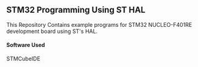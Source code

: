 ## STM32 Programming Using ST HAL

This Repository Contains example programs for STM32 NUCLEO-F401RE development board using ST's HAL.
#### Software Used

STMCubeIDE

